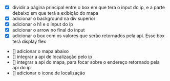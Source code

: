 - [X] dividir a página principal entre o box em que tera o input do ip, e a parte debaixo em que terá a exibição do mapa
- [X] adicionar o background na div superior
- [X] adicionar o h1 e o input do ip
- [X] adicionar o arrow no final do input 
- [X] adicionar o box com os valores que serão retornados pela api. Esse box terá display flex
- [] adicionar o mapa abaixo
- [] integrar a api de localização pelo ip
- [] integrar a api do mapa, para focar sobre o endereço retornado pela api do ip
- [] adicionar o icone de localização 